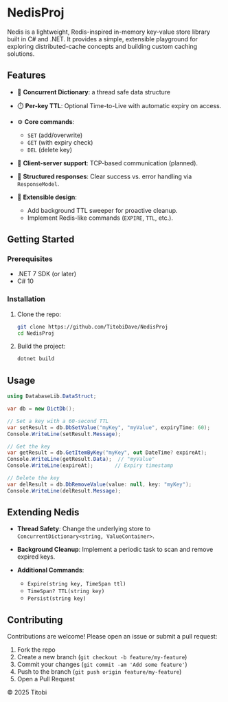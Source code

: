 # NedisProj

Nedis is a lightweight, Redis-inspired in-memory key-value store library built in C# and .NET. It provides a simple, extensible playground for exploring distributed-cache concepts and building custom caching solutions.

## Features

* 🔑 **Concurrent Dictionary**: a thread safe data structure
* ⏱️ **Per-key TTL**: Optional Time-to-Live with automatic expiry on access.
* ⚙️ **Core commands**:

  * `SET` (add/overwrite)
  * `GET` (with expiry check)
  * `DEL` (delete key)
* 📡 **Client-server support**: TCP-based communication (planned).
* 💬 **Structured responses**: Clear success vs. error handling via `ResponseModel`.
* 🔄 **Extensible design**:

  * Add background TTL sweeper for proactive cleanup.
  * Implement Redis-like commands (`EXPIRE`, `TTL`, etc.).

## Getting Started

### Prerequisites

* .NET 7 SDK (or later)
* C# 10

### Installation

1. Clone the repo:

   ```bash
   git clone https://github.com/TitobiDave/NedisProj
   cd NedisProj
   ```

2. Build the project:

   ```bash
   dotnet build
   ```

## Usage

```csharp
using DatabaseLib.DataStruct;

var db = new DictDb();

// Set a key with a 60-second TTL
var setResult = db.DbSetValue("myKey", "myValue", expiryTime: 60);
Console.WriteLine(setResult.Message);

// Get the key
var getResult = db.GetItemByKey("myKey", out DateTime? expireAt);
Console.WriteLine(getResult.Data);  // "myValue"
Console.WriteLine(expireAt);       // Expiry timestamp

// Delete the key
var delResult = db.DbRemoveValue(value: null, key: "myKey");
Console.WriteLine(delResult.Message);
```

## Extending Nedis

* **Thread Safety**: Change the underlying store to `ConcurrentDictionary<string, ValueContainer>`.
* **Background Cleanup**: Implement a periodic task to scan and remove expired keys.
* **Additional Commands**:

  * `Expire(string key, TimeSpan ttl)`
  * `TimeSpan? TTL(string key)`
  * `Persist(string key)`

## Contributing

Contributions are welcome! Please open an issue or submit a pull request:

1. Fork the repo
2. Create a new branch (`git checkout -b feature/my-feature`)
3. Commit your changes (`git commit -am 'Add some feature'`)
4. Push to the branch (`git push origin feature/my-feature`)
5. Open a Pull Request



© 2025 Titobi
